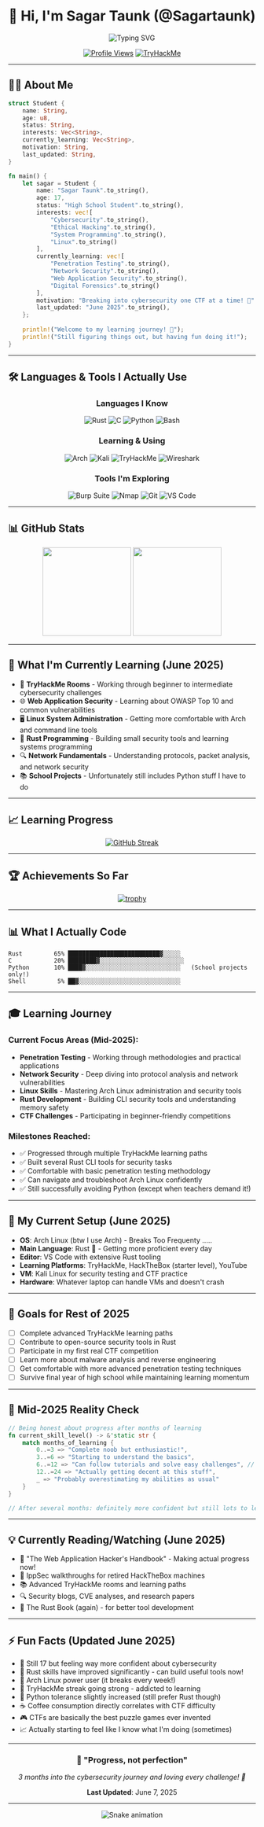 <div align="center">
  
# 👋 Hi, I'm Sagar Taunk (@Sagartaunk)

<img src="https://readme-typing-svg.herokuapp.com?font=Fira+Code&pause=1000&color=00FF41&center=true&vCenter=true&width=450&lines=17+Year+Old+Security+Enthusiast;Learning+Cybersecurity;Rust+Developer;Beginner+Ethical+Hacker;Student+%26+Future+InfoSec+Professional" alt="Typing SVG" />

[![Profile Views](https://komarev.com/ghpvc/?username=Sagartaunk&color=brightgreen&style=flat-square&label=Profile+Views)](https://github.com/Sagartaunk)
[![TryHackMe](https://img.shields.io/badge/TryHackMe-sagartaunk2-red?style=flat-square&logo=tryhackme)](https://tryhackme.com/p/sagartaunk2)

</div>

---

## 🧑‍💻 About Me

```rust
struct Student {
    name: String,
    age: u8,
    status: String,
    interests: Vec<String>,
    currently_learning: Vec<String>,
    motivation: String,
    last_updated: String,
}

fn main() {
    let sagar = Student {
        name: "Sagar Taunk".to_string(),
        age: 17,
        status: "High School Student".to_string(),
        interests: vec![
            "Cybersecurity".to_string(),
            "Ethical Hacking".to_string(),
            "System Programming".to_string(),
            "Linux".to_string()
        ],
        currently_learning: vec![
            "Penetration Testing".to_string(),
            "Network Security".to_string(),
            "Web Application Security".to_string(),
            "Digital Forensics".to_string()
        ],
        motivation: "Breaking into cybersecurity one CTF at a time! 🔐".to_string(),
        last_updated: "June 2025".to_string(),
    };
    
    println!("Welcome to my learning journey! 🚀");
    println!("Still figuring things out, but having fun doing it!");
}
```

---

## 🛠️ Languages & Tools I Actually Use

<div align="center">

### Languages I Know
![Rust](https://img.shields.io/badge/Rust-000000?style=for-the-badge&logo=rust&logoColor=white)
![C](https://img.shields.io/badge/C-00599C?style=for-the-badge&logo=c&logoColor=white)
![Python](https://img.shields.io/badge/Python-3776AB?style=for-the-badge&logo=python&logoColor=white)
![Bash](https://img.shields.io/badge/Bash-4EAA25?style=for-the-badge&logo=gnu-bash&logoColor=white)

### Learning & Using
![Arch](https://img.shields.io/badge/Arch-1793D1?style=for-the-badge&logo=arch-linux&logoColor=white)
![Kali](https://img.shields.io/badge/Kali-557C94?style=for-the-badge&logo=kalilinux&logoColor=white)
![TryHackMe](https://img.shields.io/badge/TryHackMe-212C42?style=for-the-badge&logo=tryhackme&logoColor=white)
![Wireshark](https://img.shields.io/badge/Wireshark-1679A7?style=for-the-badge&logo=wireshark&logoColor=white)

### Tools I'm Exploring
![Burp Suite](https://img.shields.io/badge/Burp_Suite-FF6633?style=for-the-badge&logo=burpsuite&logoColor=white)
![Nmap](https://img.shields.io/badge/Nmap-4682B4?style=for-the-badge&logo=nmap&logoColor=white)
![Git](https://img.shields.io/badge/Git-F05032?style=for-the-badge&logo=git&logoColor=white)
![VS Code](https://img.shields.io/badge/VS_Code-007ACC?style=for-the-badge&logo=visual-studio-code&logoColor=white)

</div>

---

## 📊 GitHub Stats

<div align="center">
  
<img height="180em" src="https://github-readme-stats.vercel.app/api?username=Sagartaunk&show_icons=true&theme=dark&include_all_commits=true&count_private=true"/>
<img height="180em" src="https://github-readme-stats.vercel.app/api/top-langs/?username=Sagartaunk&layout=compact&langs_count=6&theme=dark"/>

</div>

---

## 🎯 What I'm Currently Learning (June 2025)

- 🔐 **TryHackMe Rooms** - Working through beginner to intermediate cybersecurity challenges
- 🌐 **Web Application Security** - Learning about OWASP Top 10 and common vulnerabilities
- 🖥️ **Linux System Administration** - Getting more comfortable with Arch and command line tools
- 🦀 **Rust Programming** - Building small security tools and learning systems programming
- 🔍 **Network Fundamentals** - Understanding protocols, packet analysis, and network security
- 📚 **School Projects** - Unfortunately still includes Python stuff I have to do

---

## 📈 Learning Progress

<div align="center">
  
[![GitHub Streak](https://streak-stats.demolab.com/?user=Sagartaunk&theme=dark)](https://git.io/streak-stats)

</div>

---

## 🏆 Achievements So Far

<div align="center">
  
[![trophy](https://github-profile-trophy.vercel.app/?username=Sagartaunk&theme=darkhub&column=6)](https://github.com/ryo-ma/github-profile-trophy)

</div>

---

## 📊 What I Actually Code

```text
Rust         65% ██████████████████████████▓░░░░░   
C            20% ████████▓░░░░░░░░░░░░░░░░░░░░░░░░   
Python       10% ████▓░░░░░░░░░░░░░░░░░░░░░░░░░░░   (School projects only!)
Shell         5% ██▓░░░░░░░░░░░░░░░░░░░░░░░░░░░░░   
```

---

## 🎓 Learning Journey

### Current Focus Areas (Mid-2025):
- **Penetration Testing** - Working through methodologies and practical applications
- **Network Security** - Deep diving into protocol analysis and network vulnerabilities  
- **Linux Skills** - Mastering Arch Linux administration and security tools
- **Rust Development** - Building CLI security tools and understanding memory safety
- **CTF Challenges** - Participating in beginner-friendly competitions

### Milestones Reached:
- ✅ Progressed through multiple TryHackMe learning paths
- ✅ Built several Rust CLI tools for security tasks
- ✅ Comfortable with basic penetration testing methodology
- ✅ Can navigate and troubleshoot Arch Linux confidently
- ✅ Still successfully avoiding Python (except when teachers demand it!)

---

## 🔧 My Current Setup (June 2025)

- **OS**: Arch Linux (btw I use Arch) - Breaks Too Frequenty .....
- **Main Language**: Rust 🦀 - Getting more proficient every day
- **Editor**: VS Code with extensive Rust tooling
- **Learning Platforms**: TryHackMe, HackTheBox (starter level), YouTube
- **VM**: Kali Linux for security testing and CTF practice
- **Hardware**: Whatever laptop can handle VMs and doesn't crash

---

## 🎯 Goals for Rest of 2025

- [ ] Complete advanced TryHackMe learning paths
- [ ] Contribute to open-source security tools in Rust
- [ ] Participate in my first real CTF competition
- [ ] Learn more about malware analysis and reverse engineering
- [ ] Get comfortable with more advanced penetration testing techniques
- [ ] Survive final year of high school while maintaining learning momentum

---

## 💭 Mid-2025 Reality Check

```rust
// Being honest about progress after months of learning
fn current_skill_level() -> &'static str {
    match months_of_learning {
        0..=3 => "Complete noob but enthusiastic!",
        3..=6 => "Starting to understand the basics",
        6..=12 => "Can follow tutorials and solve easy challenges", // <- I'm here
        12..=24 => "Actually getting decent at this stuff",
        _ => "Probably overestimating my abilities as usual"
    }
}

// After several months: definitely more confident but still lots to learn!
```

---

## 💡 Currently Reading/Watching (June 2025)

- 📖 "The Web Application Hacker's Handbook" - Making actual progress now!
- 🎥 IppSec walkthroughs for retired HackTheBox machines
- 📚 Advanced TryHackMe rooms and learning paths
- 🔍 Security blogs, CVE analyses, and research papers
- 🦀 The Rust Book (again) - for better tool development

---

## ⚡ Fun Facts (Updated June 2025)

- 🎂 Still 17 but feeling way more confident about cybersecurity
- 🦀 Rust skills have improved significantly - can build useful tools now!
- 🐧 Arch Linux power user (it breaks every week!)
- 🔐 TryHackMe streak going strong - addicted to learning
- 🐍 Python tolerance slightly increased (still prefer Rust though)
- ☕ Coffee consumption directly correlates with CTF difficulty
- 🎮 CTFs are basically the best puzzle games ever invented
- 📈 Actually starting to feel like I know what I'm doing (sometimes)

---

<div align="center">

### 🚀 "Progress, not perfection" 

*3 months into the cybersecurity journey and loving every challenge! 🔐*

**Last Updated**: June 7, 2025

</div>

---

<div align="center">
  
![Snake animation](https://github.com/Sagartaunk/Sagartaunk/blob/output/github-contribution-grid-snake-dark.svg)

</div>
